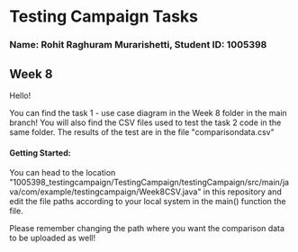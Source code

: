 # Testing Campaign Tasks
### Name: Rohit Raghuram Murarishetti, Student ID: 1005398
## Week 8
Hello!

You can find the task 1 - use case diagram in the Week 8 folder in the main branch!
You will also find the CSV files used to test the task 2 code in the same folder.
The results of the test are in the file "comparisondata.csv"

#### Getting Started:
You can head to the location "1005398_testingcampaign/TestingCampaign/testingCampaign/src/main/java/com/example/testingcampaign/Week8CSV.java" in this repository and edit the file paths according to your local system in the main() function the file.

Please remember changing the path where you want the comparison data to be uploaded as well!
